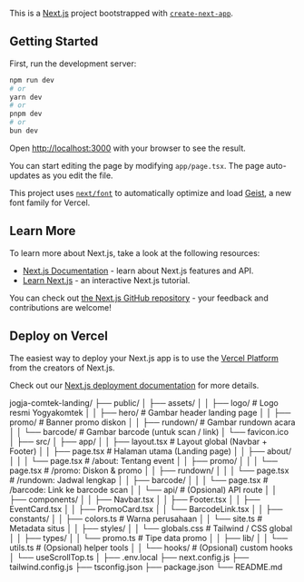 This is a [Next.js](https://nextjs.org) project bootstrapped with [`create-next-app`](https://nextjs.org/docs/app/api-reference/cli/create-next-app).

## Getting Started

First, run the development server:

```bash
npm run dev
# or
yarn dev
# or
pnpm dev
# or
bun dev
```

Open [http://localhost:3000](http://localhost:3000) with your browser to see the result.

You can start editing the page by modifying `app/page.tsx`. The page auto-updates as you edit the file.

This project uses [`next/font`](https://nextjs.org/docs/app/building-your-application/optimizing/fonts) to automatically optimize and load [Geist](https://vercel.com/font), a new font family for Vercel.

## Learn More

To learn more about Next.js, take a look at the following resources:

- [Next.js Documentation](https://nextjs.org/docs) - learn about Next.js features and API.
- [Learn Next.js](https://nextjs.org/learn) - an interactive Next.js tutorial.

You can check out [the Next.js GitHub repository](https://github.com/vercel/next.js) - your feedback and contributions are welcome!

## Deploy on Vercel

The easiest way to deploy your Next.js app is to use the [Vercel Platform](https://vercel.com/new?utm_medium=default-template&filter=next.js&utm_source=create-next-app&utm_campaign=create-next-app-readme) from the creators of Next.js.

Check out our [Next.js deployment documentation](https://nextjs.org/docs/app/building-your-application/deploying) for more details.

jogja-comtek-landing/
├── public/
│ ├── assets/
│ │ ├── logo/ # Logo resmi Yogyakomtek
│ │ ├── hero/ # Gambar header landing page
│ │ ├── promo/ # Banner promo diskon
│ │ ├── rundown/ # Gambar rundown acara
│ │ └── barcode/ # Gambar barcode (untuk scan / link)
│ └── favicon.ico
│
├── src/
│ ├── app/
│ │ ├── layout.tsx # Layout global (Navbar + Footer)
│ │ ├── page.tsx # Halaman utama (Landing page)
│ │ ├── about/
│ │ │ └── page.tsx # /about: Tentang event
│ │ ├── promo/
│ │ │ └── page.tsx # /promo: Diskon & promo
│ │ ├── rundown/
│ │ │ └── page.tsx # /rundown: Jadwal lengkap
│ │ ├── barcode/
│ │ │ └── page.tsx # /barcode: Link ke barcode scan
│ │ └── api/ # (Opsional) API route
│
│ ├── components/
│ │ ├── Navbar.tsx
│ │ ├── Footer.tsx
│ │ ├── EventCard.tsx
│ │ ├── PromoCard.tsx
│ │ └── BarcodeLink.tsx
│
│ ├── constants/
│ │ ├── colors.ts # Warna perusahaan
│ │ └── site.ts # Metadata situs
│
│ ├── styles/
│ │ └── globals.css # Tailwind / CSS global
│
│ ├── types/
│ │ └── promo.ts # Tipe data promo
│
│ ├── lib/
│ │ └── utils.ts # (Opsional) helper tools
│
│ └── hooks/ # (Opsional) custom hooks
│ └── useScrollTop.ts
│
├── .env.local
├── next.config.js
├── tailwind.config.js
├── tsconfig.json
├── package.json
└── README.md
